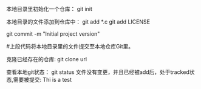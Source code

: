 本地目录里初始化一个仓库：
git init

本地目录的文件添加到仓库中：
git add *.c
git add LICENSE

git commit -m "Initial project version"

#上段代码将本地目录里的文件提交至本地仓库Git里。

克隆已经存在的仓库:
git clone url

查看本地git状态：
git status
文件没有变更，并且已经被add后，处于tracked状态,需要被提交:
Thi is a test
